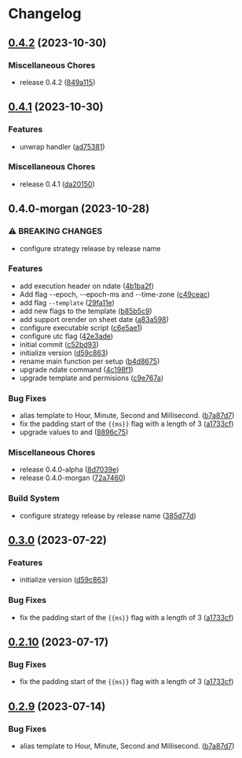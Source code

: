 # Changelog

## [0.4.2](https://github.com/JonDotsoy/ndate/compare/morgan-v0.4.1...morgan-v0.4.2) (2023-10-30)


### Miscellaneous Chores

* release 0.4.2 ([849a115](https://github.com/JonDotsoy/ndate/commit/849a11512db14b587226190c4fbeec76c2e7eb4a))

## [0.4.1](https://github.com/JonDotsoy/ndate/compare/morgan-v0.4.0-morgan...morgan-v0.4.1) (2023-10-30)


### Features

* unwrap handler ([ad75381](https://github.com/JonDotsoy/ndate/commit/ad7538179419017c0d2954546fbfdd986027e492))


### Miscellaneous Chores

* release 0.4.1 ([da20150](https://github.com/JonDotsoy/ndate/commit/da20150d8bbd5a543139b924036a14365672de71))

## 0.4.0-morgan (2023-10-28)


### ⚠ BREAKING CHANGES

* configure strategy release by release name

### Features

* add execution header on ndate ([4b1ba2f](https://github.com/JonDotsoy/ndate/commit/4b1ba2fa5f22330f264046f046aacec40ebc531c))
* Add flag --epoch, --epoch-ms and --time-zone ([c49ceac](https://github.com/JonDotsoy/ndate/commit/c49ceace5cb14d9c2ea3f836dc73d7c31d88a738))
* add flag `--template` ([29fa11e](https://github.com/JonDotsoy/ndate/commit/29fa11e014e11bfd2f4e890906c6834fad47d127))
* add new flags to the template ([b85b5c9](https://github.com/JonDotsoy/ndate/commit/b85b5c9e7b43f6dab427912a578e006b4f98ae99))
* add support orender on sheet date ([a83a598](https://github.com/JonDotsoy/ndate/commit/a83a598f2d11d7d02b7c10741011a0d48cbada0a))
* configure executable script ([c6e5ae1](https://github.com/JonDotsoy/ndate/commit/c6e5ae12ce7d8debc762f721f0749658710104d8))
* configure utc flag ([42e3ade](https://github.com/JonDotsoy/ndate/commit/42e3adece8f984f4e8423338aef625b9c186bb34))
* initial commit ([c52bd93](https://github.com/JonDotsoy/ndate/commit/c52bd93256a4124e7399204ff67a9c0145d5f578))
* initialize version ([d59c863](https://github.com/JonDotsoy/ndate/commit/d59c86395e428ee0b072877943ae7036581593dd))
* rename main function per setup ([b4d8675](https://github.com/JonDotsoy/ndate/commit/b4d86755ce7cd38526bd90c723a6720d9cb9813d))
* upgrade ndate command ([4c198f1](https://github.com/JonDotsoy/ndate/commit/4c198f1fef1bb02dbe1676eeec93d28d2ad0075e))
* upgrade template and permisions ([c9e767a](https://github.com/JonDotsoy/ndate/commit/c9e767ae35860b8b001f22337f7e997701995afe))


### Bug Fixes

* alias template to Hour, Minute, Second and Millisecond. ([b7a87d7](https://github.com/JonDotsoy/ndate/commit/b7a87d7118f86b1467df3a472f9746a3d4ea655f))
* fix the padding start of the `{{ms}}` flag with a length of 3 ([a1733cf](https://github.com/JonDotsoy/ndate/commit/a1733cf52e99c8e5972f4244f651545d9047852e))
* upgrade values to  and ([8896c75](https://github.com/JonDotsoy/ndate/commit/8896c75ff36e52e315c75d5d89e0fa62f6a3eb5e))


### Miscellaneous Chores

* release 0.4.0-alpha ([8d7039e](https://github.com/JonDotsoy/ndate/commit/8d7039e668904bc04a5710ff38636848776a6c66))
* release 0.4.0-morgan ([72a7460](https://github.com/JonDotsoy/ndate/commit/72a746054195df482f745f85351b5e0260908ce0))


### Build System

* configure strategy release by release name ([385d77d](https://github.com/JonDotsoy/ndate/commit/385d77d3b5527ff03efe033758dff23705e65d0f))

## [0.3.0](https://github.com/JonDotsoy/ndate/compare/v0.2.9...v0.3.0) (2023-07-22)


### Features

* initialize version ([d59c863](https://github.com/JonDotsoy/ndate/commit/d59c86395e428ee0b072877943ae7036581593dd))


### Bug Fixes

* fix the padding start of the `{{ms}}` flag with a length of 3 ([a1733cf](https://github.com/JonDotsoy/ndate/commit/a1733cf52e99c8e5972f4244f651545d9047852e))

## [0.2.10](https://github.com/JonDotsoy/ndate/compare/v0.2.9...v0.2.10) (2023-07-17)


### Bug Fixes

* fix the padding start of the `{{ms}}` flag with a length of 3 ([a1733cf](https://github.com/JonDotsoy/ndate/commit/a1733cf52e99c8e5972f4244f651545d9047852e))

## [0.2.9](https://github.com/JonDotsoy/ndate/compare/v0.2.8...v0.2.9) (2023-07-14)


### Bug Fixes

* alias template to Hour, Minute, Second and Millisecond. ([b7a87d7](https://github.com/JonDotsoy/ndate/commit/b7a87d7118f86b1467df3a472f9746a3d4ea655f))
